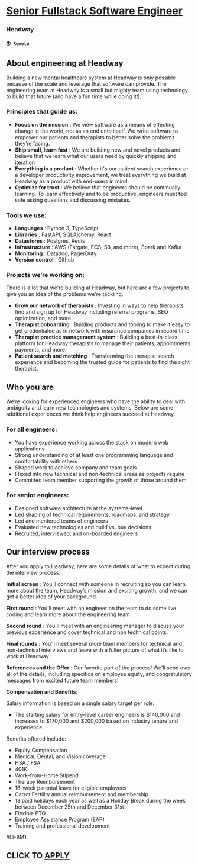 # [Senior Fullstack Software Engineer](https://www.remotewlb.com/apply/senior-fullstack-software-engineer-120382)  
### Headway  
#### `🌎 Remote`  

## **About engineering at Headway**

Building a new mental healthcare system at Headway is only possible because of the scale and leverage that software can provide. The engineering team at Headway is a small but mighty team using technology to build that future (and have a fun time while doing it!).

### Principles that guide us:

  * **Focus on the mission** : We view software as a means of effecting change in the world, not as an end unto itself. We write software to empower our patients and therapists to better solve the problems they’re facing. 
  * **Ship small, learn fast** : We are building new and novel products and believe that we learn what our users need by quickly shipping and iteration
  * **Everything is a product** : Whether it's our patient search experience or a developer productivity improvement, we treat everything we build at Headway as a product with end-users in mind.
  * **Optimize for trust** : We believe that engineers should be continually learning. To learn effectively and to be productive, engineers must feel safe asking questions and discussing mistakes.

### Tools we use:

  * **Languages** : Python 3, TypeScript
  * **Libraries** : FastAPI, SQLAlchemy, React
  * **Datastores** : Postgres, Redis
  * **Infrastructure** : AWS (Fargate, ECS, S3, and more), Spark and Kafka
  * **Monitoring** : Datadog, PagerDuty
  * **Version control** : Github

### Projects we’re working on:

There is a lot that we're building at Headway, but here are a few projects to give you an idea of the problems we're tackling.

  * **Grow our network of therapists** : Investing in ways to help therapists find and sign up for Headway including referral programs, SEO optimization, and more
  * **Therapist onboarding** : Building products and tooling to make it easy to get credentialed as in network with insurance companies in record time
  * **Therapist practice management system** : Building a best-in-class platform for Headway therapists to manage their patients, appointments, payments, and more.
  * **Patient search and matching** : Transforming the therapist search experience and becoming the trusted guide for patients to find the right therapist.

## **Who you are**

We’re looking for experienced engineers who have the ability to deal with ambiguity and learn new technologies and systems. Below are some additional experiences we think help engineers succeed at Headway.

### For all engineers:

  * You have experience working across the stack on modern web applications
  * Strong understanding of at least one programming language and comfortability with others
  * Shaped work to achieve company and team goals
  * Flexed into new technical and non-technical areas as projects require
  * Committed team member supporting the growth of those around them

### **For senior engineers:**

  * Designed software architecture at the systems-level
  * Led shaping of technical requirements, roadmaps, and strategy
  * Led and mentored teams of engineers
  * Evaluated new technologies and build vs. buy decisions
  * Recruited, interviewed, and on-boarded engineers

## **Our interview process**

After you apply to Headway, here are some details of what to expect during the interview process.

**Initial screen** : You’ll connect with someone in recruiting so you can learn more about the team, Headway’s mission and exciting growth, and we can get a better idea of your background.

**First round** : You'll meet with an engineer on the team to do some live coding and learn more about the engineering team.

**Second round** : You'll meet with an engineering manager to discuss your previous experience and cover technical and non technical points.

**Final rounds** : You’ll meet several more team members for technical and non-technical interviews and leave with a fuller picture of what it’s like to work at Headway.

**References and the Offer** : Our favorite part of the process! We'll send over all of the details, including specifics on employee equity, and congratulatory messages from excited future team members!

**Compensation and Benefits:**

Salary information is based on a single salary target per role:

  * The starting salary for entry-level career engineers is $140,000 and increases to $170,000 and $200,000 based on industry tenure and experience.

Benefits offered include:

  * Equity Compensation
  * Medical, Dental, and Vision coverage
  * HSA / FSA
  * 401K
  * Work-from-Home Stipend
  * Therapy Reimbursement
  * 16-week parental leave for eligible employees
  * Carrot Fertility annual reimbursement and membership
  * 13 paid holidays each year as well as a Holiday Break during the week between December 25th and December 31st
  * Flexible PTO
  * Employee Assistance Program (EAP)
  * Training and professional development

#LI-BM1

  
## CLICK TO [APPLY](https://www.remotewlb.com/apply/senior-fullstack-software-engineer-120382)

